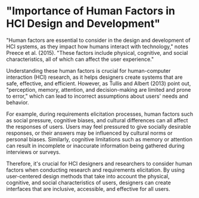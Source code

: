 # "Importance of Human Factors in HCI Design and Development"

"Human factors are essential to consider in the design and development of HCI systems, as they impact how humans interact with technology," notes Preece et al. (2015). "These factors include physical, cognitive, and social characteristics, all of which can affect the user experience."

Understanding these human factors is crucial for human-computer interaction (HCI) research, as it helps designers create systems that are safe, effective, and efficient. However, as Tullis and Albert (2013) point out, "perception, memory, attention, and decision-making are limited and prone to error," which can lead to incorrect assumptions about users' needs and behavior.

For example, during requirements elicitation processes, human factors such as social pressure, cognitive biases, and cultural differences can all affect the responses of users. Users may feel pressured to give socially desirable responses, or their answers may be influenced by cultural norms or personal biases. Similarly, cognitive limitations such as memory or attention can result in incomplete or inaccurate information being gathered during interviews or surveys.

Therefore, it's crucial for HCI designers and researchers to consider human factors when conducting research and requirements elicitation. By using user-centered design methods that take into account the physical, cognitive, and social characteristics of users, designers can create interfaces that are inclusive, accessible, and effective for all users.